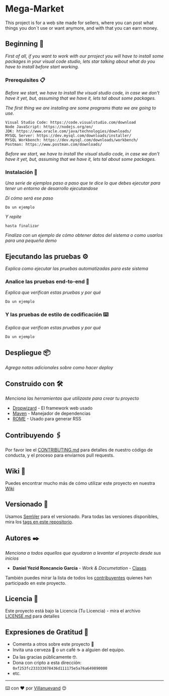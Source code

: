 # Mega-Market

This project is for a web site made for sellers, where you can post what things you don´t use or want anymore, and with that you can earn money.

## Beginning 🚀

_First of all, if you want to work with our prroject you will have to install some packages in your visual code studio, lets star talking about what do you have to install before start working._

### Prerequisites 📋

_Before we start, we have to install the visual studio code, in case we don't have it yet, but, assuming that we have it, lets tal about some packages._

_The first thing we are instaling are some programs thata we are going to use._
```
Visual Studio Code: https://code.visualstudio.com/download
Node JavaScript: https://nodejs.org/en/
JDK: https://www.oracle.com/java/technologies/downloads/
MYSQL Server: https://dev.mysql.com/downloads/installer/
MYSQL Workbench: https://dev.mysql.com/downloads/workbench/
Postman: https://www.postman.com/downloads/
```

_Before we start, we have to install the visual studio code, in case we don't have it yet, but, assuming that we have it, lets tal about some packages._


### Instalación 🔧

_Una serie de ejemplos paso a paso que te dice lo que debes ejecutar para tener un entorno de desarrollo ejecutandose_

_Dí cómo será ese paso_

```
Da un ejemplo
```

_Y repite_

```
hasta finalizar
```

_Finaliza con un ejemplo de cómo obtener datos del sistema o como usarlos para una pequeña demo_

## Ejecutando las pruebas ⚙️

_Explica como ejecutar las pruebas automatizadas para este sistema_

### Analice las pruebas end-to-end 🔩

_Explica que verifican estas pruebas y por qué_

```
Da un ejemplo
```

### Y las pruebas de estilo de codificación ⌨️

_Explica que verifican estas pruebas y por qué_

```
Da un ejemplo
```

## Despliegue 📦

_Agrega notas adicionales sobre como hacer deploy_

## Construido con 🛠️

_Menciona las herramientas que utilizaste para crear tu proyecto_

* [Dropwizard](http://www.dropwizard.io/1.0.2/docs/) - El framework web usado
* [Maven](https://maven.apache.org/) - Manejador de dependencias
* [ROME](https://rometools.github.io/rome/) - Usado para generar RSS

## Contribuyendo 🖇️

Por favor lee el [CONTRIBUTING.md](https://gist.github.com/villanuevand/xxxxxx) para detalles de nuestro código de conducta, y el proceso para enviarnos pull requests.

## Wiki 📖

Puedes encontrar mucho más de cómo utilizar este proyecto en nuestra [Wiki](https://github.com/tu/proyecto/wiki)

## Versionado 📌

Usamos [SemVer](http://semver.org/) para el versionado. Para todas las versiones disponibles, mira los [tags en este repositorio](https://github.com/tu/proyecto/tags).

## Autores ✒️

_Menciona a todos aquellos que ayudaron a levantar el proyecto desde sus inicios_

* **Daniel Yezid Roncancio Garcia** - *Work & Documetation* - [Clases](https://github.com/DanielYezid/Clases.git)

También puedes mirar la lista de todos los [contribuyentes](https://github.com/your/project/contributors) quíenes han participado en este proyecto. 

## Licencia 📄

Este proyecto está bajo la Licencia (Tu Licencia) - mira el archivo [LICENSE.md](LICENSE.md) para detalles

## Expresiones de Gratitud 🎁

* Comenta a otros sobre este proyecto 📢
* Invita una cerveza 🍺 o un café ☕ a alguien del equipo. 
* Da las gracias públicamente 🤓.
* Dona con cripto a esta dirección: `0xf253fc233333078436d111175e5a76a649890000`
* etc.



---
⌨️ con ❤️ por [Villanuevand](https://github.com/Villanuevand) 😊
